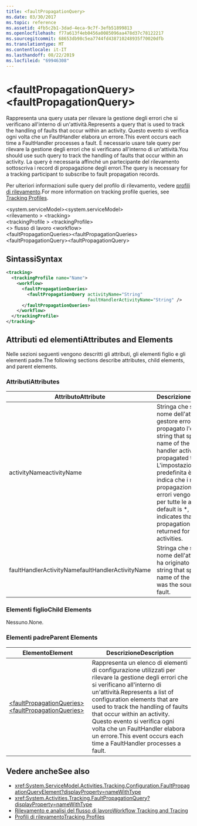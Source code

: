 ```yaml
---
title: <faultPropagationQuery>
ms.date: 03/30/2017
ms.topic: reference
ms.assetid: 4fb5c2b1-3dad-4eca-9c7f-3efb51899813
ms.openlocfilehash: f77a613f4eb0456a0085096aa478d37c78122217
ms.sourcegitcommit: 68653db98c5ea7744fd438710248935f70020dfb
ms.translationtype: MT
ms.contentlocale: it-IT
ms.lasthandoff: 08/22/2019
ms.locfileid: "69946308"
---
```

# <a name="faultpropagationquery"></a><span data-ttu-id="9d174-101">\<faultPropagationQuery></span><span class="sxs-lookup"><span data-stu-id="9d174-101">\<faultPropagationQuery></span></span>

<span data-ttu-id="9d174-102">Rappresenta una query usata per rilevare la gestione degli errori che si verificano all'interno di un'attività.</span><span class="sxs-lookup"><span data-stu-id="9d174-102">Represents a query that is used to track the handling of faults that occur within an activity.</span></span>  <span data-ttu-id="9d174-103">Questo evento si verifica ogni volta che un FaultHandler elabora un errore.</span><span class="sxs-lookup"><span data-stu-id="9d174-103">This event occurs each time a FaultHandler processes a fault.</span></span> <span data-ttu-id="9d174-104">È necessario usare tale query per rilevare la gestione degli errori che si verificano all'interno di un'attività.</span><span class="sxs-lookup"><span data-stu-id="9d174-104">You should use such query to track the handling of faults that occur within an activity.</span></span> <span data-ttu-id="9d174-105">La query è necessaria affinché un partecipante del rilevamento sottoscriva i record di propagazione degli errori.</span><span class="sxs-lookup"><span data-stu-id="9d174-105">The query is necessary for a  tracking participant to subscribe to fault propagation records.</span></span>

 <span data-ttu-id="9d174-106">Per ulteriori informazioni sulle query del profilo di rilevamento, vedere [profili di rilevamento](../../../windows-workflow-foundation/tracking-profiles.md).</span><span class="sxs-lookup"><span data-stu-id="9d174-106">For more information on tracking profile queries, see [Tracking Profiles](../../../windows-workflow-foundation/tracking-profiles.md).</span></span>

<span data-ttu-id="9d174-107">\<system.serviceModel></span><span class="sxs-lookup"><span data-stu-id="9d174-107">\<system.serviceModel></span></span>\
<span data-ttu-id="9d174-108">\<rilevamento > </span><span class="sxs-lookup"><span data-stu-id="9d174-108">\<tracking></span></span>\
<span data-ttu-id="9d174-109">\<trackingProfile > </span><span class="sxs-lookup"><span data-stu-id="9d174-109">\<trackingProfile></span></span>\
<span data-ttu-id="9d174-110">\<> flusso di lavoro </span><span class="sxs-lookup"><span data-stu-id="9d174-110">\<workflow></span></span>\
<span data-ttu-id="9d174-111">\<faultPropagationQueries></span><span class="sxs-lookup"><span data-stu-id="9d174-111">\<faultPropagationQueries></span></span>\
<span data-ttu-id="9d174-112">\<faultPropagationQuery></span><span class="sxs-lookup"><span data-stu-id="9d174-112">\<faultPropagationQuery></span></span>

## <a name="syntax"></a><span data-ttu-id="9d174-113">Sintassi</span><span class="sxs-lookup"><span data-stu-id="9d174-113">Syntax</span></span>

```xml
<tracking>
  <trackingProfile name="Name">
    <workflow>
      <faultPropagationQueries>
        <faultPropagationQuery activityName="String"
                               faultHandlerActivityName="String" />
      </faultPropagationQueries>
    </workflow>
  </trackingProfile>
</tracking>
```

## <a name="attributes-and-elements"></a><span data-ttu-id="9d174-114">Attributi ed elementi</span><span class="sxs-lookup"><span data-stu-id="9d174-114">Attributes and Elements</span></span>

<span data-ttu-id="9d174-115">Nelle sezioni seguenti vengono descritti gli attributi, gli elementi figlio e gli elementi padre.</span><span class="sxs-lookup"><span data-stu-id="9d174-115">The following sections describe attributes, child elements, and parent elements.</span></span>

### <a name="attributes"></a><span data-ttu-id="9d174-116">Attributi</span><span class="sxs-lookup"><span data-stu-id="9d174-116">Attributes</span></span>

|<span data-ttu-id="9d174-117">Attributo</span><span class="sxs-lookup"><span data-stu-id="9d174-117">Attribute</span></span>|<span data-ttu-id="9d174-118">Descrizione</span><span class="sxs-lookup"><span data-stu-id="9d174-118">Description</span></span>|
|---------------|-----------------|
|<span data-ttu-id="9d174-119">activityName</span><span class="sxs-lookup"><span data-stu-id="9d174-119">activityName</span></span>|<span data-ttu-id="9d174-120">Stringa che specifica il nome dell'attività del gestore errori che ha propagato l'errore.</span><span class="sxs-lookup"><span data-stu-id="9d174-120">A string that specifies the name of the fault handler activity that propagated the fault.</span></span> <span data-ttu-id="9d174-121">L'impostazione predefinita è \* che indica che i record di propagazione degli errori vengono restituiti per tutte le attività.</span><span class="sxs-lookup"><span data-stu-id="9d174-121">The default is \*, which indicates that fault propagation records are returned for all activities.</span></span>|
|<span data-ttu-id="9d174-122">faultHandlerActivityName</span><span class="sxs-lookup"><span data-stu-id="9d174-122">faultHandlerActivityName</span></span>|<span data-ttu-id="9d174-123">Stringa che specifica il nome dell'attività che ha originato l'errore.</span><span class="sxs-lookup"><span data-stu-id="9d174-123">A string that specifies the name of the activity that was the source of the fault.</span></span>|

### <a name="child-elements"></a><span data-ttu-id="9d174-124">Elementi figlio</span><span class="sxs-lookup"><span data-stu-id="9d174-124">Child Elements</span></span>

<span data-ttu-id="9d174-125">Nessuno.</span><span class="sxs-lookup"><span data-stu-id="9d174-125">None.</span></span>

### <a name="parent-elements"></a><span data-ttu-id="9d174-126">Elementi padre</span><span class="sxs-lookup"><span data-stu-id="9d174-126">Parent Elements</span></span>

|<span data-ttu-id="9d174-127">Elemento</span><span class="sxs-lookup"><span data-stu-id="9d174-127">Element</span></span>|<span data-ttu-id="9d174-128">Descrizione</span><span class="sxs-lookup"><span data-stu-id="9d174-128">Description</span></span>|
|-------------|-----------------|
|[<span data-ttu-id="9d174-129">\<faultPropagationQueries></span><span class="sxs-lookup"><span data-stu-id="9d174-129">\<faultPropagationQueries></span></span>](faultpropagationqueries.md)|<span data-ttu-id="9d174-130">Rappresenta un elenco di elementi di configurazione utilizzati per rilevare la gestione degli errori che si verificano all'interno di un'attività.</span><span class="sxs-lookup"><span data-stu-id="9d174-130">Represents a list of configuration elements that are used to track the handling of faults that occur within an activity.</span></span>  <span data-ttu-id="9d174-131">Questo evento si verifica ogni volta che un FaultHandler elabora un errore.</span><span class="sxs-lookup"><span data-stu-id="9d174-131">This event occurs each time a FaultHandler processes a fault.</span></span>|

## <a name="see-also"></a><span data-ttu-id="9d174-132">Vedere anche</span><span class="sxs-lookup"><span data-stu-id="9d174-132">See also</span></span>

- <xref:System.ServiceModel.Activities.Tracking.Configuration.FaultPropagationQueryElement?displayProperty=nameWithType>
- <xref:System.Activities.Tracking.FaultPropagationQuery?displayProperty=nameWithType>
- [<span data-ttu-id="9d174-133">Rilevamento e analisi del flusso di lavoro</span><span class="sxs-lookup"><span data-stu-id="9d174-133">Workflow Tracking and Tracing</span></span>](../../../windows-workflow-foundation/workflow-tracking-and-tracing.md)
- [<span data-ttu-id="9d174-134">Profili di rilevamento</span><span class="sxs-lookup"><span data-stu-id="9d174-134">Tracking Profiles</span></span>](../../../windows-workflow-foundation/tracking-profiles.md)
